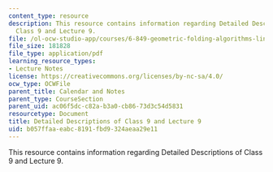 ```yaml
---
content_type: resource
description: This resource contains information regarding Detailed Descriptions of
  Class 9 and Lecture 9.
file: /ol-ocw-studio-app/courses/6-849-geometric-folding-algorithms-linkages-origami-polyhedra-fall-2012/b057ffaaeabc8191fbd9324aeaa29e11_MIT6_849F12_desc09.pdf
file_size: 181828
file_type: application/pdf
learning_resource_types:
- Lecture Notes
license: https://creativecommons.org/licenses/by-nc-sa/4.0/
ocw_type: OCWFile
parent_title: Calendar and Notes
parent_type: CourseSection
parent_uid: ac06f5dc-c82a-b3a0-cb86-73d3c54d5831
resourcetype: Document
title: Detailed Descriptions of Class 9 and Lecture 9
uid: b057ffaa-eabc-8191-fbd9-324aeaa29e11
---
```

This resource contains information regarding Detailed Descriptions of Class 9 and Lecture 9.
